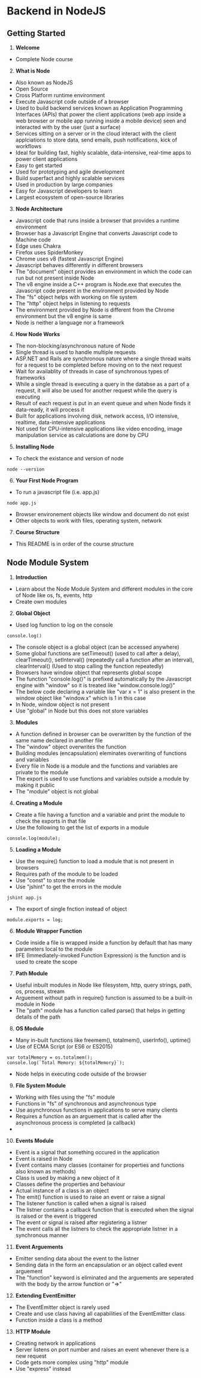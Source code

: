 # Backend in NodeJS

## Getting Started

1. **Welcome**
* Complete Node course

2. **What is Node**
* Also known as NodeJS
* Open Source
* Cross Platform runtime environment
* Execute Javascript code outside of a browser
* Used to build backend services known as Application Programming Interfaces (APIs) that power the client applications (web app inside a web browser or mobile app running inside a mobile device) seen and interacted with by the user (just a surface)
* Services sitting on a server or in the cloud interact with the client applciations to store data, send emails, push notifications, kick of workflows
* Ideal for building fast, highly scalable, data-intensive, real-time apps to power client applications
* Easy to get started
* Used for prototyping and agile development
* Build superfact and highly scalable services
* Used in production by large companies
* Easy for Javascript developers to learn
* Largest ecosystem of open-source libraries

3. **Node Architecture**

* Javascript code that runs inside a browser that provides a runtime environment
* Browser has a Javascript Engine that converts Javascript code to Machine code
* Edge uses Chakra
* Firefox uses SpiderMonkey
* Chrome uses v8 (fastest Javascript Engine)
* Javascript behaves differently in different browsers
* The "document" object provides an environment in which the code can run but not present inside Node
* The v8 engine inside a C++ program is Node.exe that executes the Javascript code present in the environment provided by Node
* The "fs" object helps with working on file system
* The "http" object helps in listening to requests
* The environment provided by Node is different from the Chrome environment but the v8 engine is same
* Node is neither a language nor a framework

4. **How Node Works**

* The non-blocking/asynchronous nature of Node
* Single thread is used to handle multiple requests
* ASP.NET and Rails are synchronous nature where a single thread waits for a request to be completed before moving on to the next request
* Wait for availablity of threads in case of synchronous types of frameworks
* While a single thread is executing a query in the databse as a part of a request, it will also be used for another request while the query is executing
* Result of each request is put in an event queue and when Node finds it data-ready, it will process it
* Built for applications involving disk, network access, I/O intensive, realtime, data-intensive applications
* Not used for CPU-intensive applications like video encoding, image manipulation service as calculations are done by CPU

5. **Installing Node**

* To check the existance and version of node
```
node --version
```

6. **Your First Node Program**

* To run a javascript file (i.e. app.js)
```
node app.js
```
* Browser environement objects like window and document do not exist
* Other objects to work with files, operating system, network

7. **Course Structure**

* This README is in order of the course structure

## Node Module System

1. **Introduction**

* Learn about the Node Module System and different modules in the core of Node like os, fs, events, http
* Create own modules

2. **Global Object**

* Used log function to log on the console
```
console.log()
```
* The console object is a global object (can be accessed anywhere)
* Some global functions are setTimeout() (used to call after a delay), clearTimeout(), setInterval() (repeatedly call a function after an interval), clearInterval() (Used to stop calling the function repeatedly)
* Browsers have window object that represents global scope
* The function "console.log()" is prefixed automatically by the Javascript engine with "window" so it is treated like "window.console.log()"
* The below code declaring a variable like "var x = 1" is also present in the window object like "window.x" which is 1 in this case
* In Node, window object is not present
* Use "global" in Node but this does not store variables

3. **Modules**

* A function defined in browser can be overwritten by the function of the same name declared in another file
* The "window" object overwrites the function
* Building modules (encapsulation) eleminates overwriting of functions and variables
* Every file in Node is a module and the functions and variables are private to the module
* The export is used to use functions and variables outside a module by making it public
* The "module" object is not global

4. **Creating a Module**

* Create a file having a function and a variable and print the module to check the exports in that file
* Use the following to get the list of exports in a module
```
console.log(module);
```

5. **Loading a Module**

* Use the require() function to load a module that is not present in browsers
* Requires path of the module to be loaded
* Use "const" to store the module
* Use "jshint" to get the errors in the module
```
jshint app.js
```
* The export of single fnction instead of object
```
module.exports = log;
```

6. **Module Wrapper Function**

* Code inside a file is wrapped inside a function by default that has many parameters local to the module
* IIFE (Immediately-invoked Function Expression) is the function and is used to create the scope

7. **Path Module**

* Useful inbuilt modules in Node like filesystem, http, query strings, path, os, process, stream
* Arguement without path in require() function is assumed to be a built-in module in Node
* The "path" module has a function called parse() that helps in getting details of the path

8. **OS Module**

* Many in-built functions like freemem(), totalmem(), userInfo(), uptime()
* Use of ECMA Script (or ES6 or ES2015)
```
var totalMemory = os.totalmem();
console.log(`Total Memory: ${totalMemory}`);
```
* Node helps in executing code outside of the browser

9. **File System Module**

* Working with files using the "fs" module
* Functions in "fs" of synchronous and asynchronous type
* Use asynchronous functions in applications to serve many clients 
* Requires a function as an arguement that is called after the asynchronous process is completed (a callback)
* 

10. **Events Module**

* Event is a signal that something occured in the application
* Event is raised in Node
* Event contains many classes (container for properties and functions also known as methods)
* Class is used by making a new object of it
* Classes define the properties and behaviour
* Actual instance of a class is an object
* The emit() function is used to raise an event or raise a signal
* The listener function is called when a signal is raised
* The listner contains a callback function that is executed when the signal is raised or the event is triggered
* The event or signal is raised after registering a listner
* The event calls all the listners to check the appropriate listner in a synchronous manner

11. **Event Arguements**

* Emitter sending data about the event to the listner
* Sending data in the form an encapsulation or an object called event arguement
* The "function" keyword is eliminated and the arguements are seperated with the body by the arrow function or "=>"

12. **Extending EventEmitter**

* The EventEmitter object is rarely used
* Create and use class having all capabilities of the EventEmitter class
* Function inside a class is a method

13. **HTTP Module**

* Creating network in applications
* Server listens on port number and raises an event whenever there is a new request
* Code gets more complex using "http" module
* Use "express" instead